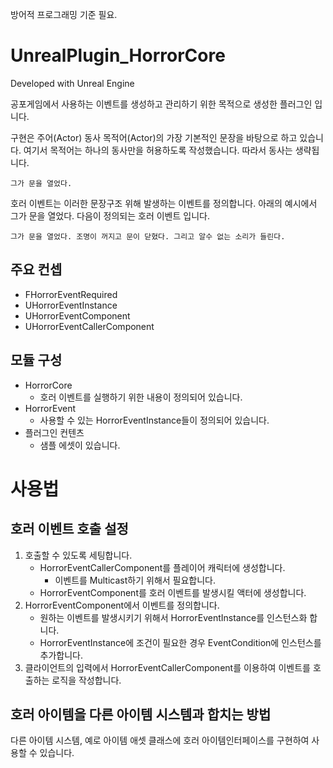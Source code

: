 방어적 프로그래밍 기준 필요.

# UnrealPlugin_HorrorCore
Developed with Unreal Engine

공포게임에서 사용하는 이벤트를 생성하고 관리하기 위한 목적으로 생성한 플러그인 입니다.

구현은 주어(Actor) 동사 목적어(Actor)의 가장 기본적인 문장을 바탕으로 하고 있습니다. 
여기서 목적어는 하나의 동사만을 허용하도록 작성했습니다. 따라서 동사는 생략됩니다.

```
그가 문을 열었다.
```

호러 이벤트는 이러한 문장구조 위해 발생하는 이벤트를 정의합니다.
아래의 예시에서 그가 문을 열었다. 다음이 정의되는 호러 이벤트 입니다.

```
그가 문을 열었다. 조명이 꺼지고 문이 닫혔다. 그리고 알수 없는 소리가 들린다.
```

## 주요 컨셉
* FHorrorEventRequired
* UHorrorEventInstance
* UHorrorEventComponent
* UHorrorEventCallerComponent

## 모듈 구성
* HorrorCore
	- 호러 이벤트를 실행하기 위한 내용이 정의되어 있습니다.
* HorrorEvent
	- 사용할 수 있는 HorrorEventInstance들이 정의되어 있습니다.
* 플러그인 컨텐츠
	- 샘플 에셋이 있습니다.

# 사용법
## 호러 이벤트 호출 설정
1. 호출할 수 있도록 세팅합니다.
	- HorrorEventCallerComponent를 플레이어 캐릭터에 생성합니다.
		- 이벤트를 Multicast하기 위해서 필요합니다.
	- HorrorEventComponent를 호러 이벤트를 발생시킬 액터에 생성합니다.
2. HorrorEventComponent에서 이벤트를 정의합니다.
	- 원하는 이벤트를 발생시키기 위해서 HorrorEventInstance를 인스턴스화 합니다.
	- HorrorEventInstance에 조건이 필요한 경우 EventCondition에 인스턴스를 추가합니다.
3. 클라이언트의 입력에서 HorrorEventCallerComponent를 이용하여 이벤트를 호출하는 로직을 작성합니다.

## 호러 아이템을 다른 아이템 시스템과 합치는 방법
다른 아이템 시스템, 예로 아이템 애셋 클래스에 호러 아이템인터페이스를 구현하여 사용할 수 있습니다.